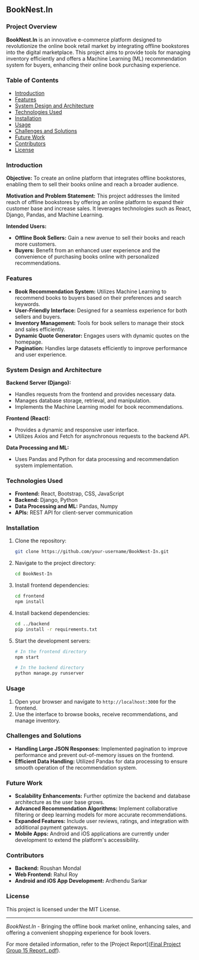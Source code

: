 ## BookNest.In

### Project Overview
**BookNest.In** is an innovative e-commerce platform designed to revolutionize the online book retail market by integrating offline bookstores into the digital marketplace. This project aims to provide tools for managing inventory efficiently and offers a Machine Learning (ML) recommendation system for buyers, enhancing their online book purchasing experience.

### Table of Contents
- [Introduction](#introduction)
- [Features](#features)
- [System Design and Architecture](#system-design-and-architecture)
- [Technologies Used](#technologies-used)
- [Installation](#installation)
- [Usage](#usage)
- [Challenges and Solutions](#challenges-and-solutions)
- [Future Work](#future-work)
- [Contributors](#contributors)
- [License](#license)

### Introduction
**Objective:** 
To create an online platform that integrates offline bookstores, enabling them to sell their books online and reach a broader audience.

**Motivation and Problem Statement:**
This project addresses the limited reach of offline bookstores by offering an online platform to expand their customer base and increase sales. It leverages technologies such as React, Django, Pandas, and Machine Learning.

**Intended Users:**
- **Offline Book Sellers:** Gain a new avenue to sell their books and reach more customers.
- **Buyers:** Benefit from an enhanced user experience and the convenience of purchasing books online with personalized recommendations.

### Features
- **Book Recommendation System:** Utilizes Machine Learning to recommend books to buyers based on their preferences and search keywords.
- **User-Friendly Interface:** Designed for a seamless experience for both sellers and buyers.
- **Inventory Management:** Tools for book sellers to manage their stock and sales efficiently.
- **Dynamic Quote Generator:** Engages users with dynamic quotes on the homepage.
- **Pagination:** Handles large datasets efficiently to improve performance and user experience.

### System Design and Architecture
**Backend Server (Django):**
- Handles requests from the frontend and provides necessary data.
- Manages database storage, retrieval, and manipulation.
- Implements the Machine Learning model for book recommendations.

**Frontend (React):**
- Provides a dynamic and responsive user interface.
- Utilizes Axios and Fetch for asynchronous requests to the backend API.

**Data Processing and ML:**
- Uses Pandas and Python for data processing and recommendation system implementation.

### Technologies Used
- **Frontend:** React, Bootstrap, CSS, JavaScript
- **Backend:** Django, Python
- **Data Processing and ML:** Pandas, Numpy
- **APIs:** REST API for client-server communication

### Installation
1. Clone the repository:
   ```bash
   git clone https://github.com/your-username/BookNest-In.git
   ```
2. Navigate to the project directory:
   ```bash
   cd BookNest-In
   ```
3. Install frontend dependencies:
   ```bash
   cd frontend
   npm install
   ```
4. Install backend dependencies:
   ```bash
   cd ../backend
   pip install -r requirements.txt
   ```
5. Start the development servers:
   ```bash
   # In the frontend directory
   npm start

   # In the backend directory
   python manage.py runserver
   ```

### Usage
1. Open your browser and navigate to `http://localhost:3000` for the frontend.
2. Use the interface to browse books, receive recommendations, and manage inventory.

### Challenges and Solutions
- **Handling Large JSON Responses:** Implemented pagination to improve performance and prevent out-of-memory issues on the frontend.
- **Efficient Data Handling:** Utilized Pandas for data processing to ensure smooth operation of the recommendation system.

### Future Work
- **Scalability Enhancements:** Further optimize the backend and database architecture as the user base grows.
- **Advanced Recommendation Algorithms:** Implement collaborative filtering or deep learning models for more accurate recommendations.
- **Expanded Features:** Include user reviews, ratings, and integration with additional payment gateways.
- **Mobile Apps:** Android and iOS applications are currently under development to extend the platform's accessibility.

### Contributors
- **Backend:** Roushan Mondal
- **Web Frontend:** Rahul Roy
- **Android and iOS App Development:** Ardhendu Sarkar

### License
This project is licensed under the MIT License.

---

*BookNest.In* - Bringing the offline book market online, enhancing sales, and offering a convenient shopping experience for book lovers.

For more detailed information, refer to the [Project Report]([Final Project Group 15 Report..pdf](https://github.com/RoushanStarboy/book-shop-ecommerce/blob/5b0736768ce596630dd45e0e0b7f097d56d62743/Final%20Project%20Group%2015%20Report..pdf)).
